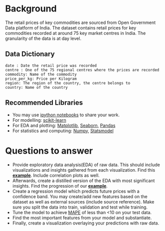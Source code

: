 # Background
The retail prices of key commodities are sourced from Open Government Data platform of India. The dataset contains retail prices for key commodities recorded at around 75 key market centres in India. The granularity of the data is at day level.

## Data Dictionary
```
date : Date the retail price was recorded
centre : One of the 75 regional centres where the prices are recorded
commodity: Name of the commodity
price_per_kg: Price per Kilogram
region: The region of the country, the centre belongs to
country: Name of the country
```
## Recommended Libraries
 - You may use [ipython notebooks](https://ipython.org/index.html) to share your work.
 - For modelling: [scikit-learn](http://scikit-learn.org)
 - For EDA and plotting: [Matplotlib](https://matplotlib.org/), [Seaborn](https://seaborn.pydata.org/), [Pandas](https://pandas.pydata.org/)
 - For statistics and computing: [Numpy](http://www.numpy.org/), [Statsmodel](https://www.statsmodels.org/stable/index.html)

# Questions to answer
 - Provide exploratory data analysis(EDA) of raw data. This should include visualizations and insights gathered from each visualization. Find this **[example](https://bibinmjose.github.io/dsgramner/ipython_md/analysis.html)**. Include correlation plots as well.
 - Afterwards, create a distilled version of the EDA with most significant insights. Find the progression of our **[example](https://bibinmjose.github.io/dsgramner/)**.
 - Create a regression model which predicts future prices with a confidence band. You may create/add new features based on the dataset as well as external sources (include source reference). Make sure you split the data into train, validation and test while training.
 - Tune the model to achieve [MAPE](https://en.wikipedia.org/wiki/Mean_absolute_percentage_error) of less than <10 on your test data.
 - Find the most important features from your model and substantiate. 
 - Finally, create a visualization overlaying your predictions with raw data.
